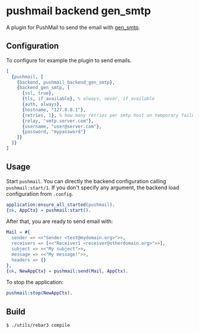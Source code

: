 pushmail backend gen_smtp
=========================

A plugin for PushMail to send the email with
[gen_smtp](https://github.com/Vagabond/gen_smtp).

Configuration
-------------

To configure for example the plugin to send emails.

```erlang
[
  {pushmail, [
    {backend, pushmail_backend_gen_smtp},
    {backend_gen_smtp, [
      {ssl, true},
      {tls, if_available}, % always, never, if_available
      {auth, always},
      {hostname, "127.0.0.1"},
      {retries, 1}, % how many retries per smtp host on temporary failure
      {relay, "smtp.server.com"},
      {username, "user@server.com"},
      {password, "mypassword"}
    ]}
  ]}
]
```


Usage
-----

Start `pushmail`.
You can directly the backend configuration calling `pushmail:start/1`.
If you don't specify any argument, the backend load configuration from
`.config`.

```erlang
application:ensure_all_started(pushmail).
{ok, AppCtx} = pushmail:start().
```

After that, you are ready to send email with:

```erlang
Mail = #{
  sender => <<"Sender <test@mydomain.org>">>,
  receivers => [<<"Receiver1 <receiver@otherdomain.org>">>],
  subject => <<"My subject">>,
  message => <<"My message!">>,
  headers => {}
},
{ok, NewAppCtx} = pushmail:send(Mail, AppCtx).
```

To stop the application:

```erlang
pushmail:stop(NewAppCtx).
```

Build
-----

    $ ./utils/rebar3 compile
